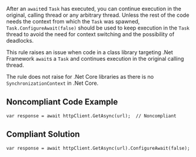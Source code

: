 After an `await`ed `Task` has executed, you can continue execution in the original, calling thread or any arbitrary thread. Unless the rest of the code needs the context from which the `Task` was spawned, `Task.ConfigureAwait(false)` should be used to keep execution in the `Task` thread to avoid the need for context switching and the possibility of deadlocks.
 
This rule raises an issue when code in a class library targeting .Net Framework `await`s a `Task` and continues execution in the original calling thread.
 
The rule does not raise for .Net Core libraries as there is no `SynchronizationContext` in .Net Core.
 
## Noncompliant Code Example

    var response = await httpClient.GetAsync(url);  // Noncompliant

## Compliant Solution

    var response = await httpClient.GetAsync(url).ConfigureAwait(false);